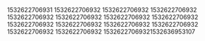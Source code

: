 1532622706931
1532622706932
1532622706932
1532622706932
1532622706932
1532622706932
1532622706932
1532622706932
1532622706932
1532622706932
1532622706932
1532622706932
1532622706932
1532622706932
15326227069321532636953107
